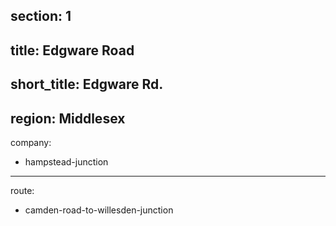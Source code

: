 section: 1
----
title: Edgware Road
----
short_title: Edgware Rd.
----
region: Middlesex
----
company:
- hampstead-junction
----
route:
- camden-road-to-willesden-junction
